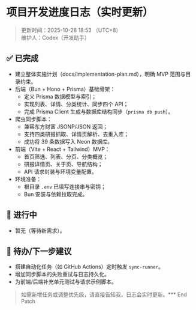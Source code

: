 # 项目开发进度日志（实时更新）

> 更新时间：2025-10-28 18:53 （UTC+8）  
> 维护人：Codex（开发助手）

## ✅ 已完成
- 建立整体实施计划（docs/implementation-plan.md），明确 MVP 范围与目录约束。
- 后端（Bun + Hono + Prisma）基础骨架：
  - 定义 Prisma 数据模型与索引；
  - 实现列表、详情、分类统计、同步四个 API；
  - 完成 Prisma Client 生成与数据库结构同步（`prisma db push`）。
- 爬虫同步脚本：
  - 兼容东方财富 JSONP/JSON 返回；
  - 支持四类研报抓取、详情页解析、去重入库；
  - 成功将 39 条数据写入 Neon 数据库。
- 前端（Vite + React + Tailwind）MVP：
  - 首页筛选、列表、分页、分类概览；
  - 研报详情页、关于页、导航结构；
  - API 请求封装与环境变量配置。
- 环境准备：
  - 根目录 `.env` 已填写连接串与密钥；
  - Bun 安装与依赖拉取完成。

## 🔄 进行中
- 暂无（等待新需求）。

## 📅 待办/下一步建议
- 搭建自动化任务（如 GitHub Actions）定时触发 `sync-runner`。
- 增加同步脚本的失败重试与日志持久化。
- 为前端/后端补充单元测试与请求示例脚本。

> 如需新增任务或调整优先级，请直接告知我，日志会实时更新。*** End Patch
